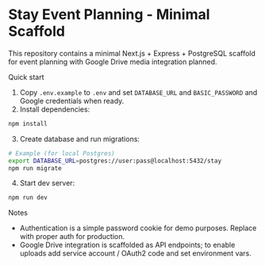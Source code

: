 # Stay Event Planning - Minimal Scaffold

This repository contains a minimal Next.js + Express + PostgreSQL scaffold for event planning with Google Drive media integration planned.

Quick start

1. Copy `.env.example` to `.env` and set `DATABASE_URL` and `BASIC_PASSWORD` and Google credentials when ready.
2. Install dependencies:

```bash
npm install
```

3. Create database and run migrations:

```bash
# Example (for local Postgres)
export DATABASE_URL=postgres://user:pass@localhost:5432/stay
npm run migrate
```

4. Start dev server:

```bash
npm run dev
```

Notes

- Authentication is a simple password cookie for demo purposes. Replace with proper auth for production.
- Google Drive integration is scaffolded as API endpoints; to enable uploads add service account / OAuth2 code and set environment vars.
